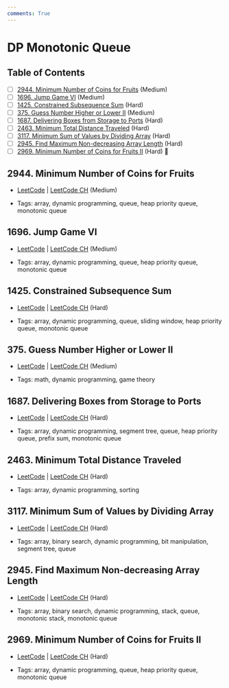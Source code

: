 ```yaml
---
comments: True
---
```


# DP Monotonic Queue

## Table of Contents

- [ ] [2944. Minimum Number of Coins for Fruits](https://leetcode.cn/problems/minimum-number-of-coins-for-fruits/) (Medium)
- [ ] [1696. Jump Game VI](https://leetcode.cn/problems/jump-game-vi/) (Medium)
- [ ] [1425. Constrained Subsequence Sum](https://leetcode.cn/problems/constrained-subsequence-sum/) (Hard)
- [ ] [375. Guess Number Higher or Lower II](https://leetcode.cn/problems/guess-number-higher-or-lower-ii/) (Medium)
- [ ] [1687. Delivering Boxes from Storage to Ports](https://leetcode.cn/problems/delivering-boxes-from-storage-to-ports/) (Hard)
- [ ] [2463. Minimum Total Distance Traveled](https://leetcode.cn/problems/minimum-total-distance-traveled/) (Hard)
- [ ] [3117. Minimum Sum of Values by Dividing Array](https://leetcode.cn/problems/minimum-sum-of-values-by-dividing-array/) (Hard)
- [ ] [2945. Find Maximum Non-decreasing Array Length](https://leetcode.cn/problems/find-maximum-non-decreasing-array-length/) (Hard)
- [ ] [2969. Minimum Number of Coins for Fruits II](https://leetcode.cn/problems/minimum-number-of-coins-for-fruits-ii/) (Hard) 👑

## 2944. Minimum Number of Coins for Fruits

-   [LeetCode](https://leetcode.com/problems/minimum-number-of-coins-for-fruits/) | [LeetCode CH](https://leetcode.cn/problems/minimum-number-of-coins-for-fruits/) (Medium)

-   Tags: array, dynamic programming, queue, heap priority queue, monotonic queue


## 1696. Jump Game VI

-   [LeetCode](https://leetcode.com/problems/jump-game-vi/) | [LeetCode CH](https://leetcode.cn/problems/jump-game-vi/) (Medium)

-   Tags: array, dynamic programming, queue, heap priority queue, monotonic queue


## 1425. Constrained Subsequence Sum

-   [LeetCode](https://leetcode.com/problems/constrained-subsequence-sum/) | [LeetCode CH](https://leetcode.cn/problems/constrained-subsequence-sum/) (Hard)

-   Tags: array, dynamic programming, queue, sliding window, heap priority queue, monotonic queue


## 375. Guess Number Higher or Lower II

-   [LeetCode](https://leetcode.com/problems/guess-number-higher-or-lower-ii/) | [LeetCode CH](https://leetcode.cn/problems/guess-number-higher-or-lower-ii/) (Medium)

-   Tags: math, dynamic programming, game theory


## 1687. Delivering Boxes from Storage to Ports

-   [LeetCode](https://leetcode.com/problems/delivering-boxes-from-storage-to-ports/) | [LeetCode CH](https://leetcode.cn/problems/delivering-boxes-from-storage-to-ports/) (Hard)

-   Tags: array, dynamic programming, segment tree, queue, heap priority queue, prefix sum, monotonic queue


## 2463. Minimum Total Distance Traveled

-   [LeetCode](https://leetcode.com/problems/minimum-total-distance-traveled/) | [LeetCode CH](https://leetcode.cn/problems/minimum-total-distance-traveled/) (Hard)

-   Tags: array, dynamic programming, sorting


## 3117. Minimum Sum of Values by Dividing Array

-   [LeetCode](https://leetcode.com/problems/minimum-sum-of-values-by-dividing-array/) | [LeetCode CH](https://leetcode.cn/problems/minimum-sum-of-values-by-dividing-array/) (Hard)

-   Tags: array, binary search, dynamic programming, bit manipulation, segment tree, queue


## 2945. Find Maximum Non-decreasing Array Length

-   [LeetCode](https://leetcode.com/problems/find-maximum-non-decreasing-array-length/) | [LeetCode CH](https://leetcode.cn/problems/find-maximum-non-decreasing-array-length/) (Hard)

-   Tags: array, binary search, dynamic programming, stack, queue, monotonic stack, monotonic queue


## 2969. Minimum Number of Coins for Fruits II

-   [LeetCode](https://leetcode.com/problems/minimum-number-of-coins-for-fruits-ii/) | [LeetCode CH](https://leetcode.cn/problems/minimum-number-of-coins-for-fruits-ii/) (Hard)

-   Tags: array, dynamic programming, queue, heap priority queue, monotonic queue
